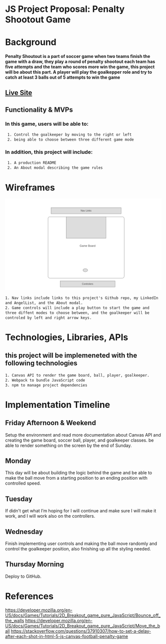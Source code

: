 # JS Project Proposal: Penalty Shootout Game
# Background 
#### Penalty Shoutout is a part of soccer game when two teams finish the game with a draw, they play a round of penalty shootout each team has five attempts and the team who scores more win the game, this project will be about this part. A player will play the goalkepper role and try to catch at least 3 balls out of 5 attempts to win the game  

## [Live Site](https://oussamaelar.github.io/JS_Project/)
## Functionality & MVPs
### In this game, users will be able to:
     1. Control the goalkeeper by moving to the right or left 
     2. being able to choose between three different game mode  
### In addition, this project will include: 
     1. A production README 
     2. An About modal describing the game rules 
# Wireframes 
![Wireframe](homepage2.png)

    1. Nav links include links to this project's Github repo, my LinkedIn and AngelList, and the About modal.
    2. Game controls will include a play button to start the game and three diffent modes to choose between, and the goalkeeper will be controled by left and right arrow keys.

# Technologies, Libraries, APIs
## this project will be implemeneted with the following technologies 
    1. Canvas API to render the game board, ball, player, goalkeeper.
    2. Webpack to bundle JavaScript code 
    3. npm to manage project dependencies

# Implementation Timeline
## Friday Afternoon & Weekend
Setup the environment and read more documentation about Canvas API and creating the game board, soccer ball, player, and goalkeeper classes. be able to render something on the screen by the end of Sunday.
## Monday
This day will be about building the logic behind the game and be able to make the ball move from a starting position to an ending position with controlled speed.
## Tuesday
If didn't get what I’m hoping for I will continue and make sure I will make it work, and I will work also on the controllers.
## Wednesday
Finish implementing user controls and making the ball move randomly and control the goalkeeper position, also finishing up all the styling needed.
## Thursday Morning
Deploy to GitHub.
# References 
https://developer.mozilla.org/en-US/docs/Games/Tutorials/2D_Breakout_game_pure_JavaScript/Bounce_off_the_walls
https://developer.mozilla.org/en-US/docs/Games/Tutorials/2D_Breakout_game_pure_JavaScript/Move_the_ball
https://stackoverflow.com/questions/37910307/how-to-set-a-delay-after-each-shot-in-html-5-js-canvas-football-penalty-game


